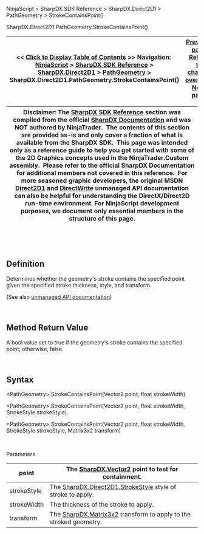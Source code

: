 ﻿


NinjaScript \> SharpDX SDK Reference \> SharpDX.Direct2D1 \> PathGeometry \> StrokeContainsPoint()






















SharpDX.Direct2D1\.PathGeometry.StrokeContainsPoint()







| \<\< [Click to Display Table of Contents](sharpdx_direct2d1_pathgeometry_strokecontainspoint.md) \>\> **Navigation:**     [NinjaScript](ninjascript.md) \> [SharpDX SDK Reference](sharpdx_sdk_reference.md) \> [SharpDX.Direct2D1](sharpdx_direct2d1.md) \> [PathGeometry](sharpdx_direct2d1_pathgeometry.md) \> SharpDX.Direct2D1\.PathGeometry.StrokeContainsPoint() | [Previous page](sharpdx_direct2d1_pathgeometry_segmentcount.md) [Return to chapter overview](sharpdx_direct2d1_pathgeometry.md) [Next page](sharpdx_direct2d1_radialgradientbrush.md) |
| --- | --- |













| Disclaimer: The [SharpDX SDK Reference](sharpdx_sdk_reference.md) section was compiled from the official [SharpDX Documentation](http://sharpdx.org/) and was NOT authored by NinjaTrader.  The contents of this section are provided as\-is and only cover a fraction of what is available from the SharpDX SDK.  This page was intended only as a reference guide to help you get started with some of the 2D Graphics concepts used in the NinjaTrader.Custom assembly.  Please refer to the official SharpDX Documentation for additional members not covered in this reference.  For more seasoned graphic developers, the original MSDN [Direct2D1](https://msdn.microsoft.com/en-us/library/windows/desktop/dd370990.aspx) and [DirectWrite](https://msdn.microsoft.com/en-us/library/windows/desktop/dd368038.aspx) unmanaged API documentation can also be helpful for understanding the DirectX/Direct2D run\-time environment. For NinjaScript development purposes, we document only essential members in the structure of this page. |
| --- |



 


 


## Definition


Determines whether the geometry's stroke contains the specified point given the specified stroke thickness, style, and transform.


(See also [unmanaged API documentation](http://msdn.microsoft.com/en-us/library/dd316742.aspx))


 


## Method Return Value


A bool value set to true if the geometry's stroke contains the specified point; otherwise, false. 


 


## Syntax


\<PathGeometry\>.StrokeContainsPoint(Vector2 point, float strokeWidth)  

\<PathGeometry\>.StrokeContainsPoint(Vector2 point, float strokeWidth, StrokeStyle strokeStyle)  

\<PathGeometry\>.StrokeContainsPoint(Vector2 point, float strokeWidth, StrokeStyle strokeStyle, Matrix3x2 transform)


   

Parameters




| point | The [SharpDX.Vector2](sharpdx_vector2.md) point to test for containment. |
| --- | --- |
| strokeStyle | The [SharpDX.Direct2D1\.StrokeStyle](sharpdx_direct2d1_strokestyle.md) style of stroke to apply. |
| strokeWidth | The thickness of the stroke to apply. |
| transform | The [SharpDX.Matrix3x2](sharpdx_matrix3x2.md) transform to apply to the stroked geometry. |









